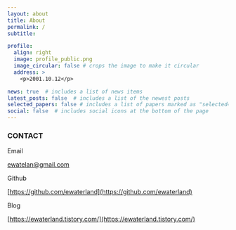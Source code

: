 ```yaml
---
layout: about
title: About
permalink: /
subtitle: 

profile:
  align: right
  image: profile_public.png
  image_circular: false # crops the image to make it circular
  address: >
    <p>2001.10.12</p>

news: true  # includes a list of news items
latest_posts: false  # includes a list of the newest posts
selected_papers: false # includes a list of papers marked as "selected={true}"
social: false  # includes social icons at the bottom of the page
---
```


### CONTACT


Email

ewatelan@gmail.com

Github

[https://github.com/ewaterland](https://github.com/ewaterland)

Blog

[https://ewaterland.tistory.com/](https://ewaterland.tistory.com/)
